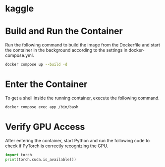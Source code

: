 # kaggle

# Build and Run the Container
Run the following command to build the image from the Dockerfile and start the container in the background according to the settings in docker-compose.yml.
```bash
docker compose up --build -d
```

# Enter the Container
To get a shell inside the running container, execute the following command.
```bash
docker compose exec app /bin/bash
```

# Verify GPU Access
After entering the container, start Python and run the following code to check if PyTorch is correctly recognizing the GPU.
```python
import torch
print(torch.cuda.is_available())
```